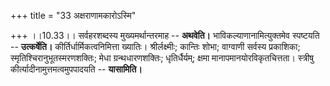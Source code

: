 +++
title = "33 अक्षराणामकारोऽस्मि"

+++
।।10.33।। सर्वहरशब्दस्य मुख्यमर्थान्तरमाह -- **अथवेति।**
भाविकल्याणानामित्युक्तमेव स्पष्टयति -- **उत्कर्षेति।**
कीर्तिर्धार्मिकत्वनिमित्ता ख्यातिः। श्रीर्लक्ष्मीः; कान्तिः शोभा;
वाग्वाणी सर्वस्य प्रकाशिका; स्मृतिश्चिरानुभूतस्मरणशक्तिः; मेधा
ग्रन्थधारणशक्तिः; धृतिर्धैर्यम्; क्षमा मानापमानयोरविकृतचित्तता। स्त्रीषु
कीर्त्यादीनामुत्तमत्वमुपपादयति -- **यासामिति।**
